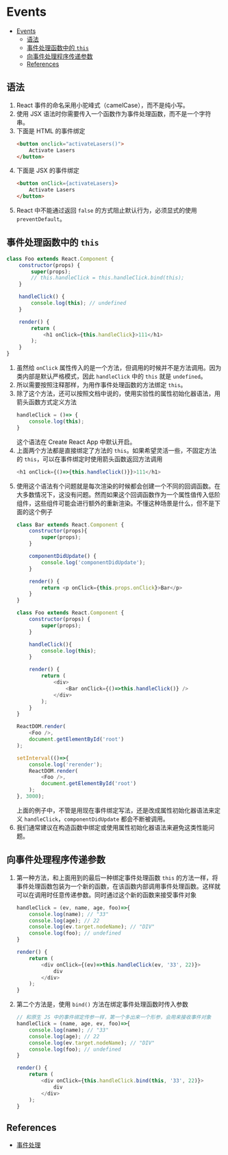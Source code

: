 # Events


<!-- TOC -->

- [Events](#events)
    - [语法](#语法)
    - [事件处理函数中的 `this`](#事件处理函数中的-this)
    - [向事件处理程序传递参数](#向事件处理程序传递参数)
    - [References](#references)

<!-- /TOC -->


## 语法
1. React 事件的命名采用小驼峰式（camelCase），而不是纯小写。
2. 使用 JSX 语法时你需要传入一个函数作为事件处理函数，而不是一个字符串。
3. 下面是 HTML 的事件绑定
    ```html
    <button onclick="activateLasers()">
        Activate Lasers
    </button>
    ```
4. 下面是 JSX 的事件绑定
    ```html
    <button onClick={activateLasers}>
        Activate Lasers
    </button>
    ```
5. React 中不能通过返回 `false` 的方式阻止默认行为，必须显式的使用 `preventDefault`。


## 事件处理函数中的 `this`
```js
class Foo extends React.Component {
    constructor(props) {
        super(props);
        // this.handleClick = this.handleClick.bind(this);
    }

    handleClick() {
        console.log(this); // undefined
    }

    render() {
        return (
            <h1 onClick={this.handleClick}>111</h1>
        );
    }
}
```
1. 虽然给 `onClick` 属性传入的是一个方法，但调用的时候并不是方法调用。因为类内部是默认严格模式，因此 `handleClick` 中的 `this` 就是 `undefined`。
2. 所以需要按照注释那样，为用作事件处理函数的方法绑定 `this`。
3. 除了这个方法，还可以按照文档中说的，使用实验性的属性初始化器语法，用箭头函数方式定义方法
    ```js
    handleClick = ()=> {
        console.log(this);
    }
    ```
    这个语法在 Create React App 中默认开启。
4. 上面两个方法都是直接绑定了方法的 `this`。如果希望灵活一些，不固定方法的 `this`，可以在事件绑定时使用箭头函数返回方法调用
    ```js
    <h1 onClick={()=>{this.handleClick()}}>111</h1>
    ```
5. 使用这个语法有个问题就是每次渲染的时候都会创建一个不同的回调函数。在大多数情况下，这没有问题。然而如果这个回调函数作为一个属性值传入低阶组件，这些组件可能会进行额外的重新渲染。不懂这种场景是什么，但不是下面的这个例子
    ```js
    class Bar extends React.Component {
        constructor(props){
            super(props);
        }

        componentDidUpdate() {
            console.log('componentDidUpdate');
        }

        render() {
            return <p onClick={this.props.onClick}>Bar</p>
        }
    }

    class Foo extends React.Component {
        constructor(props) {
            super(props);
        }

        handleClick(){
            console.log(this);
        }

        render() {
            return (
                <div>
                    <Bar onClick={()=>this.handleClick()} />
                </div>
            );
        }
    }

    ReactDOM.render(
        <Foo />,
        document.getElementById('root')
    );

    setInterval(()=>{
        console.log('rerender');
        ReactDOM.render(
            <Foo />,
            document.getElementById('root')
        );
    }, 3000);
    ```
    上面的例子中，不管是用现在事件绑定写法，还是改成属性初始化器语法来定义 `handleClick`，`componentDidUpdate` 都会不断被调用。
6. 我们通常建议在构造函数中绑定或使用属性初始化器语法来避免这类性能问题。


## 向事件处理程序传递参数
1. 第一种方法，和上面用到的最后一种绑定事件处理函数 `this` 的方法一样，将事件处理函数包装为一个新的函数，在该函数内部调用事件处理函数。这样就可以在调用时任意传递参数。同时通过这个新的函数来接受事件对象
    ```js
    handleClick = (ev, name, age, foo)=>{
        console.log(name); // "33"
        console.log(age); // 22
        console.log(ev.target.nodeName); // "DIV"
        console.log(foo); // undefined
    }

    render() {
        return (
            <div onClick={(ev)=>this.handleClick(ev, '33', 22)}>
                div
            </div>
        );
    }
    ```
2. 第二个方法是，使用 `bind()` 方法在绑定事件处理函数时传入参数
    ```js
    // 和原生 JS 中的事件绑定传参一样，第一个多出来一个形参，会用来接收事件对象
    handleClick = (name, age, ev, foo)=>{
        console.log(name); // "33"
        console.log(age); // 22
        console.log(ev.target.nodeName); // "DIV"
        console.log(foo); // undefined
    }

    render() {
        return (
            <div onClick={this.handleClick.bind(this, '33', 22)}>
                div
            </div>
        );
    }
    ```


## References
* [事件处理](https://react.docschina.org/docs/handling-events.html)